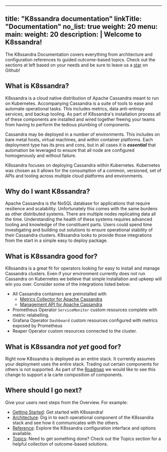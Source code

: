 
---
title: "K8ssandra documentation"
linkTitle: "Documentation"
no_list: true
weight: 20
menu:
  main:
    weight: 20
description: |
  Welcome to K8ssandra!
---

The K8ssandra Documentation covers everything from architecture and
configuration references to guided outcome-based topics. Check out the sections
at left based on your needs and be sure to leave us a <a class="github-button"
href="https://github.com/k8ssandra/k8ssandra" data-icon="octicon-star"
aria-label="Star k8ssandra/k8ssandra on GitHub">star</a> on Github!

## What is K8ssandra?

K8ssandra is a cloud native distribution of Apache Cassandra meant to run on Kubernetes. Accompanying Cassandra is a suite of tools to ease and automate operational tasks. This includes metrics, data anti-entropy services, and backup tooling. As part of K8ssandra's installation process all of these components are installed and wired together freeing your teams from having to perform the tedious plumbing of components.

Cassandra may be deployed in a number of environments. This includes on bare metal hosts, virtual machines, and within container platforms. Each deployment type has its pros and cons, but in all cases it is **_essential_** that automation be leveraged to ensure that all node are configured homogenously and without failure.

K8ssandra focuses on deploying Cassandra within Kubernetes. Kubernetes was chosen as it allows for the consumption of a common, versioned, set of APIs and tooling across multiple cloud platforms and environments.

## Why do I want K8ssandra?

Apache Cassandra is _the_ NoSQL database for applications that require resilience and scalability. Unfortunately this comes with the same burdens as other distributed systems. There are multiple nodes replicating data all the time. Understanding the health of these systems requires advanced tooling and knowledge of the constituent parts. Users could spend time investigating and building out solutions to ensure operational stability of their Cassandra clusters. K8ssandra looks to provide those integrations from the start in a simple easy to deploy package. 

## What is K8ssandra good for?

K8ssandra is a great fit for operators looking for easy to install and manage Cassandra clusters. Even if your environment currently does not run Cassandra on Kubernetes we believe that simple installation and upkeep will win you over. Consider some of the integrations listed below:

* All Cassandra containers are preinstalled with
  * [Metrics Collector for Apache Cassandra](https://github.com/datastax/metric-collector-for-apache-cassandra)
  * [Management API for Apache Cassandra](https://github.com/datastax/management-api-for-apache-cassandra)
* Prometheus Operator `ServiceMonitor` custom resources complete with metric relabelling.
* Grafana Operator `Dashboard` custom resources configured with metrics exposed by Prometheus
* Reaper Operator custom resources connected to the cluster.

## What is K8ssandra *not yet* good for?

Right now K8ssandra is deployed as an entire stack. It currently assumes your deployment uses the entire stack. Trading out certain components for others is not supported. As part of the [Roadmap](/docs/roadmap/) we would like to see this change to support a la carte composition of components.

## Where should I go next?

Give your users next steps from the Overview. For example:

* [Getting Started](/docs/getting-started/): Get started with K8ssandra!
* [Architecture](/docs/architecture/): Dig in to each operational component of the K8ssandra stack and see how it communicates with the others.
* [Reference](/docs/reference/): Explore the K8ssandra configuration interface and options available.
* [Topics](/docs/topics/): Need to get something done? Check out the Topics section for a helpful collection of outcome-based solutions.
